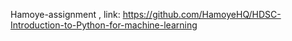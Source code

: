  Hamoye-assignment , link: https://github.com/HamoyeHQ/HDSC-Introduction-to-Python-for-machine-learning 
